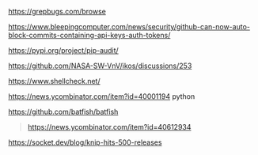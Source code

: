 https://grepbugs.com/browse

https://www.bleepingcomputer.com/news/security/github-can-now-auto-block-commits-containing-api-keys-auth-tokens/

https://pypi.org/project/pip-audit/

https://github.com/NASA-SW-VnV/ikos/discussions/253

https://www.shellcheck.net/

https://news.ycombinator.com/item?id=40001194 python

https://github.com/batfish/batfish
> https://news.ycombinator.com/item?id=40612934

https://socket.dev/blog/knip-hits-500-releases
